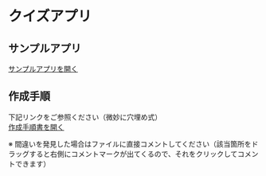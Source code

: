 # クイズアプリ

## サンプルアプリ
[サンプルアプリを開く](https://polar-forest-09833.herokuapp.com/)

## 作成手順
下記リンクをご参照ください（微妙に穴埋め式）  
[作成手順書を開く](https://drive.google.com/file/d/1gydq_YYCpeE-75CibC7ytTL2WnPRw6YC/view?usp=sharing)
  
 ※ 間違いを発見した場合はファイルに直接コメントしてください（該当箇所をドラッグすると右側にコメントマークが出てくるので、それをクリックしてコメントできます）
